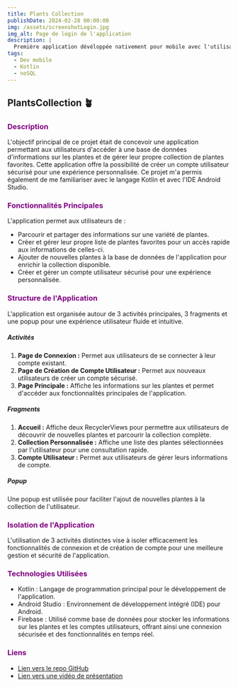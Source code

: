 ```yaml
---
title: Plants Collection
publishDate: 2024-02-28 00:00:00
img: /assets/screenshotLogin.jpg
img_alt: Page de login de l'application
description: |
  Première application dévéloppée nativement pour mobile avec l'utilisation du langage Kotlin et de l'IDE Android Studio.
tags:
  - Dev mobile
  - Kotlin
  - noSQL
---
```


## PlantsCollection 🪴

### <font color="purple">Description</font>
L'objectif principal de ce projet était de concevoir une application permettant aux utilisateurs d'accéder à une base de données d'informations sur les plantes et de gérer leur propre collection de plantes favorites. Cette application offre la possibilité de créer un compte utilisateur sécurisé pour une expérience personnalisée. Ce projet m'a permis également de me familiariser avec le langage Kotlin et avec l'IDE Android Studio.

### <font color="purple">Fonctionnalités Principales</font>
L'application permet aux utilisateurs de :
- Parcourir et partager des informations sur une variété de plantes.
- Créer et gérer leur propre liste de plantes favorites pour un accès rapide aux informations de celles-ci.
- Ajouter de nouvelles plantes à la base de données de l'application pour enrichir la collection disponible.
- Créer et gérer un compte utilisateur sécurisé pour une expérience personnalisée.

### <font color="purple">Structure de l'Application</font>
L'application est organisée autour de 3 activités principales, 3 fragments et une popup pour une expérience utilisateur fluide et intuitive.

##### Activités
1. **Page de Connexion :** Permet aux utilisateurs de se connecter à leur compte existant.
2. **Page de Création de Compte Utilisateur :** Permet aux nouveaux utilisateurs de créer un compte sécurisé.
3. **Page Principale :** Affiche les informations sur les plantes et permet d'accéder aux fonctionnalités principales de l'application.

##### Fragments
1. **Accueil :** Affiche deux RecyclerViews pour permettre aux utilisateurs de découvrir de nouvelles plantes et parcourir la collection complète.
2. **Collection Personnalisée :** Affiche une liste des plantes sélectionnées par l'utilisateur pour une consultation rapide.
3. **Compte Utilisateur :** Permet aux utilisateurs de gérer leurs informations de compte.

##### Popup
Une popup est utilisée pour faciliter l'ajout de nouvelles plantes à la collection de l'utilisateur.

### <font color="purple">Isolation de l'Application</font>
L'utilisation de 3 activités distinctes vise à isoler efficacement les fonctionnalités de connexion et de création de compte pour une meilleure gestion et sécurité de l'application.

### <font color="purple">Technologies Utilisées</font>
- Kotlin : Langage de programmation principal pour le développement de l'application.
- Android Studio : Environnement de développement intégré (IDE) pour Android.
- Firebase : Utilisé comme base de données pour stocker les informations sur les plantes et les comptes utilisateurs, offrant ainsi une connexion sécurisée et des fonctionnalités en temps réel.

### <font color="purple">Liens</font>
- [Lien vers le repo GitHub](https://github.com/N-BLET/PlantsCollection/)
- [Lien vers une vidéo de présentation](https://1drv.ms/v/s!Anvag74D4iR_pw1UWG0P4lGPW1p3?e=eachA6)
